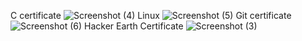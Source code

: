 C certificate
![Screenshot (4)](https://user-images.githubusercontent.com/102345521/161369894-13b0dc10-af6b-49f4-9328-c93c7ea1faf3.png)
Linux
![Screenshot (5)](https://user-images.githubusercontent.com/102345521/161369932-9db843ff-6eee-4ed8-b564-9e9b95686f2a.png)
Git certificate
![Screenshot (6)](https://user-images.githubusercontent.com/102345521/161369973-46371d75-dd4f-459c-906a-cf9d0b41fab6.png)
Hacker Earth Certificate
![Screenshot (3)](https://user-images.githubusercontent.com/102345521/161370508-062f61fe-7cc1-427f-9dda-a76e35b71068.png)

